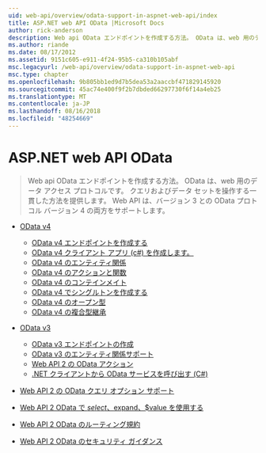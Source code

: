 ```yaml
---
uid: web-api/overview/odata-support-in-aspnet-web-api/index
title: ASP.NET web API OData |Microsoft Docs
author: rick-anderson
description: Web api OData エンドポイントを作成する方法。 OData は、web 用のデータ アクセス プロトコルです。 クエリおよびデータ セットを操作する一貫した方法を提供します。 Web API s.
ms.author: riande
ms.date: 08/17/2012
ms.assetid: 9151c605-e911-4f24-95b5-ca310b105abf
msc.legacyurl: /web-api/overview/odata-support-in-aspnet-web-api
msc.type: chapter
ms.openlocfilehash: 9b805bb1ed9d7b5dea53a2aaccbf471829145920
ms.sourcegitcommit: 45ac74e400f9f2b7dbded66297730f6f14a4eb25
ms.translationtype: MT
ms.contentlocale: ja-JP
ms.lasthandoff: 08/16/2018
ms.locfileid: "48254669"
---
```

<a name="odata-in-aspnet-web-api"></a>ASP.NET web API OData
====================
> Web api OData エンドポイントを作成する方法。 OData は、web 用のデータ アクセス プロトコルです。 クエリおよびデータ セットを操作する一貫した方法を提供します。 Web API は、バージョン 3 との OData プロトコル バージョン 4 の両方をサポートします。


- [OData v4](odata-v4/index.md)

    - [OData v4 エンドポイントを作成する](odata-v4/create-an-odata-v4-endpoint.md)
    - [OData v4 クライアント アプリ (c#) を作成します。](odata-v4/create-an-odata-v4-client-app.md)
    - [OData v4 のエンティティ関係](odata-v4/entity-relations-in-odata-v4.md)
    - [OData v4 のアクションと関数](odata-v4/odata-actions-and-functions.md)
    - [OData v4 のコンテインメイト](odata-v4/odata-containment-in-web-api-22.md)
    - [OData v4 でシングルトンを作成する](odata-v4/using-a-singleton-in-an-odata-endpoint-in-web-api-22.md)
    - [OData v4 のオープン型](odata-v4/use-open-types-in-odata-v4.md)
    - [OData v4 の複合型継承](odata-v4/complex-type-inheritance-in-odata-v4.md)
- [OData v3](odata-v3/index.md)

    - [OData v3 エンドポイントの作成](odata-v3/creating-an-odata-endpoint.md)
    - [OData v3 のエンティティ関係サポート](odata-v3/working-with-entity-relations.md)
    - [Web API 2 の OData アクション](odata-v3/odata-actions.md)
    - [.NET クライアントから OData サービスを呼び出す (C#)](odata-v3/calling-an-odata-service-from-a-net-client.md)
- [Web API 2 の OData クエリ オプション サポート](supporting-odata-query-options.md)
- [Web API 2 OData で $select、$expand、$value を使用する](using-select-expand-and-value.md)
- [Web API 2 OData のルーティング規約](odata-routing-conventions.md)
- [Web API 2 OData のセキュリティ ガイダンス](odata-security-guidance.md)
